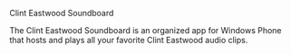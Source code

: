 Clint Eastwood Soundboard

The Clint Eastwood Soundboard is an organized app for Windows Phone that hosts and plays all your favorite Clint Eastwood audio clips. 